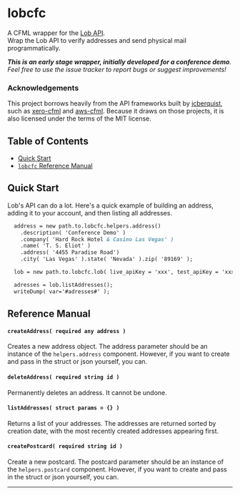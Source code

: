 # lobcfc
A CFML wrapper for the [Lob API](https://lob.com/docs).  
Wrap the Lob API to verify addresses and send physical mail programmatically.

***This is an early stage wrapper, initially developed for a conference demo**. Feel free to use the issue tracker to report bugs or suggest improvements!*

### Acknowledgements

This project borrows heavily from the API frameworks built by [jcberquist](https://github.com/jcberquist), such as [xero-cfml](https://github.com/jcberquist/xero-cfml) and [aws-cfml](https://github.com/jcberquist/aws-cfml). Because it draws on those projects, it is also licensed under the terms of the MIT license.

## Table of Contents

- [Quick Start](#quick-start)
- [`lobcfc` Reference Manual](#reference-manual)

## Quick Start
Lob's API can do a lot. Here's a quick example of building an address, adding it to your account, and then listing all addresses.

```cfc
  address = new path.to.lobcfc.helpers.address()
    .description( 'Conference Demo' )
    .company( 'Hard Rock Hotel & Casino Las Vegas' )
    .name( 'T. S. Eliot' )
    .address( '4455 Paradise Road')
    .city( 'Las Vegas' ).state( 'Nevada' ).zip( '89169' );

  lob = new path.to.lobcfc.lob( live_apiKey = 'xxx', test_apiKey = 'xxx' );

  adresses = lob.listAddresses();
  writeDump( var='#adresses#' );
```

## Reference Manual

#### `createAddress( required any address )`
Creates a new address object. The address parameter should be an instance of the `helpers.address` component. However, if you want to create and pass in the struct or json yourself, you can.

#### `deleteAddress( required string id )`
Permanently deletes an address. It cannot be undone.

#### `listAddresses( struct params = {} )`
Returns a list of your addresses. The addresses are returned sorted by creation date, with the most recently created addresses appearing first.

#### `createPostcard( required string id )`
Create a new postcard. The postcard parameter should be an instance of the `helpers.postcard` component. However, if you want to create and pass in the struct or json yourself, you can.

---
